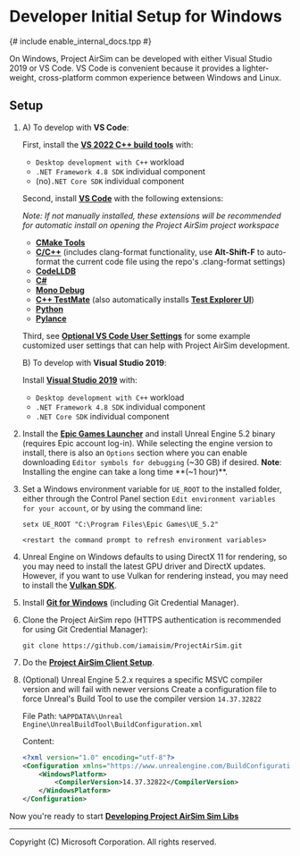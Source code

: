 # Developer Initial Setup for Windows
{# include enable_internal_docs.tpp #}

On Windows, Project AirSim can be developed with either Visual Studio 2019 or VS Code. VS Code is convenient because it provides a lighter-weight, cross-platform common experience between Windows and Linux.

## Setup

1.  A) To develop with **VS Code**:

    First, install the **[VS 2022 C++ build tools](https://visualstudio.microsoft.com/visual-cpp-build-tools/)** with:

    - `Desktop development with C++` workload
    - `.NET Framework 4.8 SDK` individual component
    - (no)`.NET Core SDK` individual component

    Second, install **[VS Code](https://code.visualstudio.com/)** with the following extensions:

    *Note: If not manually installed, these extensions will be recommended for automatic install on opening the Project AirSim project workspace*

    - **[CMake Tools](https://marketplace.visualstudio.com/items?itemName=ms-vscode.cmake-tools)**
    - **[C/C++](https://marketplace.visualstudio.com/items?itemName=ms-vscode.cpptools)** (includes clang-format functionality, use **Alt-Shift-F** to auto-format the current code file using the repo's .clang-format settings)
    - **[CodeLLDB](https://marketplace.visualstudio.com/items?itemName=vadimcn.vscode-lldb)**
    - **[C#](https://marketplace.visualstudio.com/items?itemName=ms-dotnettools.csharp)**
    - **[Mono Debug](https://marketplace.visualstudio.com/items?itemName=ms-vscode.mono-debug)**
    - **[C++ TestMate](https://marketplace.visualstudio.com/items?itemName=matepek.vscode-catch2-test-adapter)** (also automatically installs **[Test Explorer UI](https://marketplace.visualstudio.com/items?itemName=hbenl.vscode-test-explorer)**)
    - **[Python](https://marketplace.visualstudio.com/items?itemName=ms-python.python)**
    - **[Pylance](https://marketplace.visualstudio.com/items?itemName=ms-python.vscode-pylance)**

    Third, see **[Optional VS Code User Settings](vscode_user_settings.md)** for some example customized user settings that can help with Project AirSim development.

    B) To develop with **Visual Studio 2019**:

    Install **[Visual Studio 2019](https://visualstudio.microsoft.com/vs/)** with:

    - `Desktop development with C++` workload
    - `.NET Framework 4.8 SDK` individual component
    - `.NET Core SDK` individual component

2. Install the **[Epic Games Launcher](https://www.unrealengine.com/en-US/)** and install Unreal Engine 5.2 binary (requires Epic account log-in). While selecting the engine version to install, there is also an `Options` section where you can enable downloading `Editor symbols for debugging` (~30 GB) if desired. **Note**: Installing the engine can take a long time **(~1 hour)**.

3. Set a Windows environment variable for `UE_ROOT` to the installed folder, either through the Control Panel section `Edit environment variables for your account`, or by using the command line:

    ```
    setx UE_ROOT "C:\Program Files\Epic Games\UE_5.2"

    <restart the command prompt to refresh environment variables>
    ```

4. Unreal Engine on Windows defaults to using DirectX 11 for rendering, so you may need to install the latest GPU driver and DirectX updates. However, if you want to use Vulkan for rendering instead, you may need to install the **[Vulkan SDK](https://www.lunarg.com/vulkan-sdk/)**.

5. Install **[Git for Windows](https://gitforwindows.org/)** (including Git Credential Manager).

6. Clone the Project AirSim repo (HTTPS authentication is recommended for using Git Credential Manager):

    `git clone https://github.com/iamaisim/ProjectAirSim.git`

7. Do the **[Project AirSim Client Setup](../client_setup.md#setting-up-the-client-on-windows)**.

8. (Optional) Unreal Engine 5.2.x requires a specific MSVC compiler version and will fail with newer versions Create a configuration file to force Unreal's Build Tool to use the compiler version `14.37.32822`

    File Path: `%APPDATA%\Unreal Engine\UnrealBuildTool\BuildConfiguration.xml`

    Content:
    ```xml
    <?xml version="1.0" encoding="utf-8"?>
    <Configuration xmlns="https://www.unrealengine.com/BuildConfiguration">
        <WindowsPlatform>
            <CompilerVersion>14.37.32822</CompilerVersion>
        </WindowsPlatform>
    </Configuration>
    ```

Now you're ready to start **[Developing Project AirSim Sim Libs](use_source.md#developing-projectairsim-libs)**

---

Copyright (C) Microsoft Corporation.  All rights reserved.
